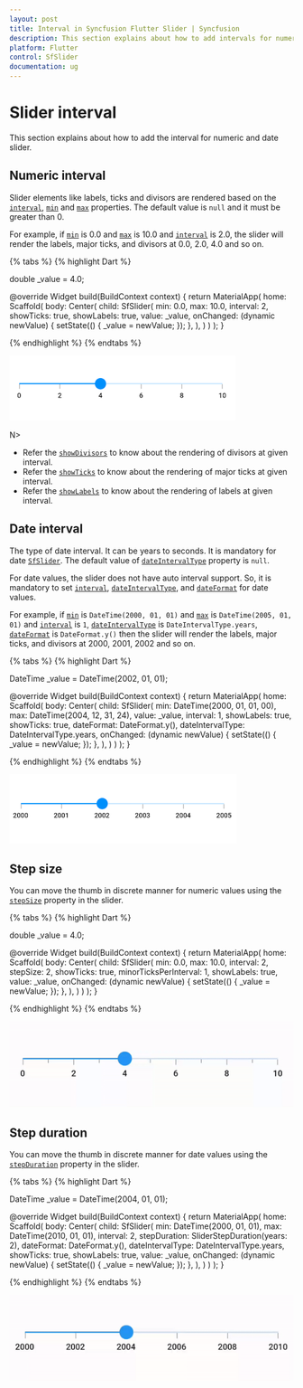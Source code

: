 ```yaml
---
layout: post
title: Interval in Syncfusion Flutter Slider | Syncfusion
description: This section explains about how to add intervals for numeric and date slider in Flutter application.
platform: Flutter
control: SfSlider
documentation: ug
---
```


# Slider interval
This section explains about how to add the interval for numeric and date slider.

## Numeric interval

Slider elements like labels, ticks and divisors are rendered based on the [`interval`](https://pub.dev/documentation/syncfusion_flutter_sliders/latest/sliders/SfSlider/interval.html), [`min`](https://pub.dev/documentation/syncfusion_flutter_sliders/latest/sliders/SfSlider/min.html) and [`max`](https://pub.dev/documentation/syncfusion_flutter_sliders/latest/sliders/SfSlider/max.html) properties. The default value is `null` and it must be greater than 0.

For example, if [`min`](https://pub.dev/documentation/syncfusion_flutter_sliders/latest/sliders/SfSlider/min.html) is 0.0 and [`max`](https://pub.dev/documentation/syncfusion_flutter_sliders/latest/sliders/SfSlider/max.html) is 10.0 and [`interval`](https://pub.dev/documentation/syncfusion_flutter_sliders/latest/sliders/SfSlider/interval.html) is 2.0, the slider will render the labels, major ticks, and divisors at 0.0, 2.0, 4.0 and so on.

{% tabs %}
{% highlight Dart %}

double _value = 4.0;

@override
Widget build(BuildContext context) {
  return MaterialApp(
      home: Scaffold(
          body: Center(
            child: SfSlider(
              min: 0.0,
              max: 10.0,
              interval: 2,
              showTicks: true,
              showLabels: true,
              value: _value,
              onChanged: (dynamic newValue) {
                setState(() {
                  _value = newValue;
                });
              },
            ),
          )
      )
  );
}

{% endhighlight %}
{% endtabs %}

![Numeric interval support](images/interval/numeric-interval.png)

N>
* Refer the [`showDivisors`](https://pub.dev/documentation/syncfusion_flutter_sliders/latest/sliders/SfSlider/showDivisors.html) to know about the rendering of divisors at given interval.
* Refer the [`showTicks`](https://pub.dev/documentation/syncfusion_flutter_sliders/latest/sliders/SfSlider/showTicks.html) to know about the rendering of major ticks at given interval.
* Refer the [`showLabels`](https://pub.dev/documentation/syncfusion_flutter_sliders/latest/sliders/SfSlider/showLabels.html) to know about the rendering of labels at given interval.

## Date interval

The type of date interval. It can be years to seconds. It is mandatory for date [`SfSlider`](https://pub.dev/documentation/syncfusion_flutter_sliders/latest/sliders/SfSlider-class.html). The default value of [`dateIntervalType`](https://pub.dev/documentation/syncfusion_flutter_sliders/latest/sliders/SfSlider/dateIntervalType.html) property is `null`.

For date values, the slider does not have auto interval support. So, it is mandatory to set [`interval`](https://pub.dev/documentation/syncfusion_flutter_sliders/latest/sliders/SfSlider/interval.html), [`dateIntervalType`](https://pub.dev/documentation/syncfusion_flutter_sliders/latest/sliders/SfSlider/dateIntervalType.html), and [`dateFormat`](https://pub.dev/documentation/syncfusion_flutter_sliders/latest/sliders/SfSlider/dateFormat.html) for date values.

For example, if [`min`](https://pub.dev/documentation/syncfusion_flutter_sliders/latest/sliders/SfSlider/min.html) is `DateTime(2000, 01, 01)` and [`max`](https://pub.dev/documentation/syncfusion_flutter_sliders/latest/sliders/SfSlider/max.html) is `DateTime(2005, 01, 01)` and [`interval`](https://pub.dev/documentation/syncfusion_flutter_sliders/latest/sliders/SfSlider/interval.html) is `1`, [`dateIntervalType`](https://pub.dev/documentation/syncfusion_flutter_sliders/latest/sliders/SfSlider/dateIntervalType.html) is `DateIntervalType.years`, [`dateFormat`](https://pub.dev/documentation/syncfusion_flutter_sliders/latest/sliders/SfSlider/dateFormat.html) is `DateFormat.y()` then the slider will render the labels, major ticks, and divisors at 2000, 2001, 2002 and so on.

{% tabs %}
{% highlight Dart %}

DateTime _value = DateTime(2002, 01, 01);

@override
Widget build(BuildContext context) {
  return MaterialApp(
      home: Scaffold(
          body: Center(
            child:  SfSlider(
              min: DateTime(2000, 01, 01, 00),
              max: DateTime(2004, 12, 31, 24),
              value: _value,
              interval: 1,
              showLabels: true,
              showTicks: true,
              dateFormat: DateFormat.y(),
              dateIntervalType: DateIntervalType.years,
              onChanged: (dynamic newValue) {
                setState(() {
                  _value = newValue;
                });
              },
            ),
          )
      )
  );
}

{% endhighlight %}
{% endtabs %}

![Date interval type support](images/interval/date-interval-type.png)

## Step size

You can move the thumb in discrete manner for numeric values using the [`stepSize`](https://pub.dev/documentation/syncfusion_flutter_sliders/latest/sliders/SfSlider/stepSize.html) property in the slider.

{% tabs %}
{% highlight Dart %}

double _value = 4.0;

@override
Widget build(BuildContext context) {
  return MaterialApp(
      home: Scaffold(
          body: Center(
            child: SfSlider(
              min: 0.0,
              max: 10.0,
              interval: 2,
              stepSize: 2,
              showTicks: true,
              minorTicksPerInterval: 1,
              showLabels: true,
              value: _value,
              onChanged: (dynamic newValue) {
                setState(() {
                  _value = newValue;
                });
              },
            ),
          )
      )
  );
}

{% endhighlight %}
{% endtabs %}

![Step size support](images/interval/step-size-support.gif)

## Step duration

You can move the thumb in discrete manner for date values using the [`stepDuration`](https://pub.dev/documentation/syncfusion_flutter_sliders/latest/sliders/SfSlider/stepDuration.html) property in the slider.

{% tabs %}
{% highlight Dart %}

DateTime _value = DateTime(2004, 01, 01);

@override
Widget build(BuildContext context) {
  return MaterialApp(
      home: Scaffold(
          body: Center(
            child: SfSlider(
              min: DateTime(2000, 01, 01),
              max: DateTime(2010, 01, 01),
              interval: 2,
              stepDuration: SliderStepDuration(years: 2),
              dateFormat: DateFormat.y(),
              dateIntervalType: DateIntervalType.years,
              showTicks: true,
              showLabels: true,
              value: _value,
              onChanged: (dynamic newValue) {
                setState(() {
                  _value = newValue;
                });
              },
            ),
          )
      )
  );
}

{% endhighlight %}
{% endtabs %}

![Step duration support](images/interval/step-duration-support.gif)
